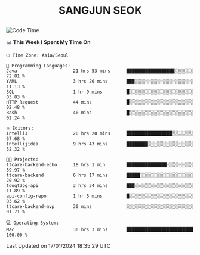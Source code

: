 <h1>
 <p align="center">
   SANGJUN SEOK
 </p>
</h1>

<!--START_SECTION:waka-->
![Code Time](http://img.shields.io/badge/Code%20Time-3%2C205%20hrs%2053%20mins-blue)

📊 **This Week I Spent My Time On** 

```text
🕑︎ Time Zone: Asia/Seoul

💬 Programming Languages: 
Java                     21 hrs 53 mins      ██████████████████░░░░░░░   72.81 % 
YAML                     3 hrs 20 mins       ███░░░░░░░░░░░░░░░░░░░░░░   11.13 % 
SQL                      1 hr 9 mins         █░░░░░░░░░░░░░░░░░░░░░░░░   03.83 % 
HTTP Request             44 mins             █░░░░░░░░░░░░░░░░░░░░░░░░   02.48 % 
Bash                     40 mins             █░░░░░░░░░░░░░░░░░░░░░░░░   02.24 % 

🔥 Editors: 
IntelliJ                 20 hrs 20 mins      █████████████████░░░░░░░░   67.68 % 
Intellijidea             9 hrs 43 mins       ████████░░░░░░░░░░░░░░░░░   32.32 % 

🐱‍💻 Projects: 
ttcare-backend-echo      18 hrs 1 min        ███████████████░░░░░░░░░░   59.97 % 
ttcare-backend           6 hrs 17 mins       █████░░░░░░░░░░░░░░░░░░░░   20.92 % 
tdogtdog-api             3 hrs 34 mins       ███░░░░░░░░░░░░░░░░░░░░░░   11.89 % 
api-config-repo          1 hr 5 mins         █░░░░░░░░░░░░░░░░░░░░░░░░   03.62 % 
ttcare-backend-mvp       30 mins             ░░░░░░░░░░░░░░░░░░░░░░░░░   01.71 % 

💻 Operating System: 
Mac                      30 hrs 3 mins       █████████████████████████   100.00 % 
```


 Last Updated on 17/01/2024 18:35:29 UTC
<!--END_SECTION:waka-->
